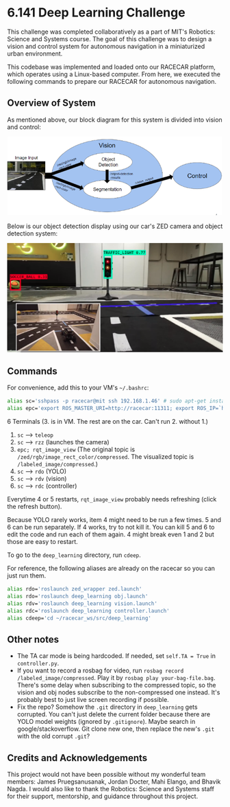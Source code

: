 # 6.141 Deep Learning Challenge

This challenge was completed collaboratively as a part of MIT's Robotics: Science and Systems course.  The goal of this challenge was to design a vision and control system for autonomous navigation in a miniaturized urban environment.

This codebase was implemented and loaded onto our RACECAR platform, which operates using a Linux-based computer.  From here, we executed the following commands to prepare our RACECAR for autonomous navigation.

## Overview of System

As mentioned above, our block diagram for this system is divided into vision and control:

![Block Diagram](images/block_diagram.png)

Below is our object detection display using our car's ZED camera and object detection system:

![Heads-up Display](images/hud_display.png)

## Commands

For convenience, add this to your VM's `~/.bashrc`:
```bash
alias sc='sshpass -p racecar@mit ssh 192.168.1.46' # sudo apt-get install sshpass
alias epc='export ROS_MASTER_URI=http://racecar:11311; export ROS_IP=`hostname -I`'
```

6 Terminals (3. is in VM. The rest are on the car. Can't run 2. without 1.)
1. `sc` --> `teleop`
2. `sc` --> `rzz` (launches the camera)
3. `epc; rqt_image_view` (The original topic is `/zed/rgb/image_rect_color/compressed`. The visualized topic is `/labeled_image/compressed`.)
4. `sc` --> `rdo` (YOLO)
5. `sc` --> `rdv` (vision)
6. `sc` --> `rdc` (controller)

Everytime 4 or 5 restarts, `rqt_image_view` probably needs refreshing (click the refresh button). 

Because YOLO rarely works, item 4 might need to be run a few times. 5 and 6 can be run separately. If 4 works, try to not kill it. You can kill 5 and 6 to edit the code and run each of them again. 4 might break even 1 and 2 but those are easy to restart.

To go to the `deep_learning` directory, run `cdeep`.

For reference, the following aliases are already on the racecar so you can just run them.
```bash
alias rdo='roslaunch zed_wrapper zed.launch'
alias rdo='roslaunch deep_learning obj.launch'
alias rdv='roslaunch deep_learning vision.launch'
alias rdc='roslaunch deep_learning controller.launch'
alias cdeep='cd ~/racecar_ws/src/deep_learning'
```

## Other notes
- The TA car mode is being hardcoded. If needed, set `self.TA = True` in `controller.py`.
- If you want to record a rosbag for video, run `rosbag record /labeled_image/compressed`. Play it by `rosbag play your-bag-file.bag`. There's some delay when subscribing to the compressed topic, so the vision and obj nodes subscribe to the non-compressed one instead. It's probably best to just live screen recording if possible.
- Fix the repo? Somehow the `.git` directory in `deep_learning` gets corrupted. You can't just delete the current folder because there are YOLO model weights (ignored by `.gitignore`). Maybe search in google/stackoverflow. Git clone new one, then replace the new's `.git` with the old corrupt `.git`?

## Credits and Acknowledgements 
This project would not have been possible without my wonderful team members: James Pruegsanusanak, Jordan Docter, Mahi Elango, and Bhavik Nagda.  I would also like to thank the Robotics: Science and Systems staff for their support, mentorship, and guidance throughout this project.
